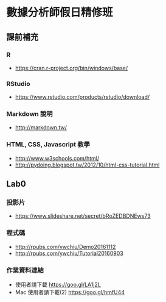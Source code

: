 # 數據分析師假日精修班

## 課前補充

### R 
- https://cran.r-project.org/bin/windows/base/

### RStudio
- https://www.rstudio.com/products/rstudio/download/

### Markdown 說明
- http://markdown.tw/

### HTML, CSS, Javascript 教學
- http://www.w3schools.com/html/
- http://pydoing.blogspot.tw/2012/10/html-css-tutorial.html

## Lab0

### 投影片
- https://www.slideshare.net/secret/bRoZEDBDNEws73

### 程式碼
- http://rpubs.com/ywchiu/Demo20161112
- http://rpubs.com/ywchiu/Tutorial20160903

### 作業資料連結
- 使用者請下載 https://goo.gl/LA1j2L
- Mac 使用者請下載(2) https://goo.gl/hmfU44